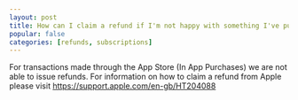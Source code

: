 ```yaml
---
layout: post
title: How can I claim a refund if I'm not happy with something I've purchased?
popular: false
categories: [refunds, subscriptions]
---
```

For transactions made through the App Store (In App Purchases) we are not able to issue refunds. For information on how to claim a refund from Apple please visit https://support.apple.com/en-gb/HT204088
